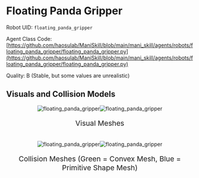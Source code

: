 <!-- THIS IS ALL GENERATED DOCUMENTATION via generate_robot_docs.py. DO NOT MODIFY THIS FILE DIRECTLY. -->

# Floating Panda Gripper

Robot UID: `floating_panda_gripper`

Agent Class Code: [https://github.com/haosulab/ManiSkill/blob/main/mani_skill/agents/robots/floating_panda_gripper/floating_panda_gripper.py](https://github.com/haosulab/ManiSkill/blob/main/mani_skill/agents/robots/floating_panda_gripper/floating_panda_gripper.py)

Quality: B (Stable, but some values are unrealistic)

## Visuals and Collision Models

<div>
    <div style="max-width: 100%; display: flex; justify-content: center;">
        <img src="/_static/robot_images/floating_panda_gripper/front_visual.png" style='min-width:min(50%, 100px);max-width:50%;height:auto' alt="floating_panda_gripper">
        <img src="/_static/robot_images/floating_panda_gripper/side_visual.png" style='min-width:min(50%, 100px);max-width:50%;height:auto' alt="floating_panda_gripper">
    </div>
    <p style="text-align: center; font-size: 1.2rem;">Visual Meshes</p>
    <br/>
    <div style="max-width: 100%; display: flex; justify-content: center;">
        <img src="/_static/robot_images/floating_panda_gripper/front_collision.png" style='min-width:min(50%, 100px);max-width:50%;height:auto' alt="floating_panda_gripper">
        <img src="/_static/robot_images/floating_panda_gripper/side_collision.png" style='min-width:min(50%, 100px);max-width:50%;height:auto' alt="floating_panda_gripper">
    </div>
    <p style="text-align: center; font-size: 1.2rem;">Collision Meshes (Green = Convex Mesh, Blue = Primitive Shape Mesh)</p>
</div>
